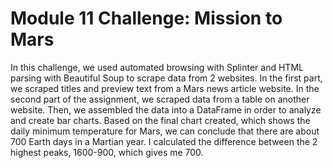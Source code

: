 # Module 11 Challenge: Mission to Mars


In this challenge, we used automated browsing with Splinter and HTML parsing with Beautiful Soup to scrape data from 2 websites. In the first part, we scraped titles and preview text from a Mars news article website. In the second part of the assignment, we scraped data from a table on another website. Then, we assembled the data into a DataFrame in order to analyze and create bar charts. Based on the final chart created, which shows the daily minimum temperature for Mars, we can conclude that there are   about 700 Earth days in a Martian year. I calculated the difference between the 2 highest peaks, 1600-900, which gives me 700.